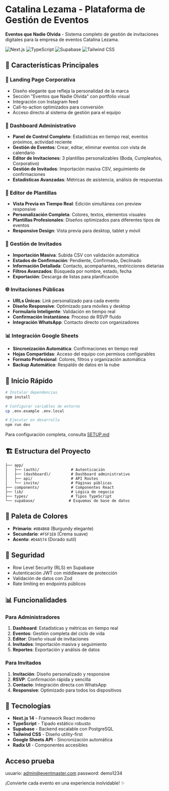 # Catalina Lezama - Plataforma de Gestión de Eventos

**Eventos que Nadie Olvida** - Sistema completo de gestión de invitaciones digitales para la empresa de eventos Catalina Lezama.

![Next.js](https://img.shields.io/badge/Next.js-14-black?style=for-the-badge&logo=next.js)
![TypeScript](https://img.shields.io/badge/TypeScript-007ACC?style=for-the-badge&logo=typescript&logoColor=white)
![Supabase](https://img.shields.io/badge/Supabase-3ECF8E?style=for-the-badge&logo=supabase&logoColor=white)
![Tailwind CSS](https://img.shields.io/badge/Tailwind_CSS-38B2AC?style=for-the-badge&logo=tailwind-css&logoColor=white)

## 🌟 Características Principales

### 🎯 Landing Page Corporativa
- Diseño elegante que refleja la personalidad de la marca
- Sección "Eventos que Nadie Olvida" con portfolio visual
- Integración con Instagram feed
- Call-to-action optimizados para conversión
- Acceso directo al sistema de gestión para el equipo

### 📱 Dashboard Administrativo
- **Panel de Control Completo**: Estadísticas en tiempo real, eventos próximos, actividad reciente
- **Gestión de Eventos**: Crear, editar, eliminar eventos con vista de calendario
- **Editor de Invitaciones**: 3 plantillas personalizables (Boda, Cumpleaños, Corporativo)
- **Gestión de Invitados**: Importación masiva CSV, seguimiento de confirmaciones
- **Estadísticas Avanzadas**: Métricas de asistencia, análisis de respuestas

### 🎨 Editor de Plantillas
- **Vista Previa en Tiempo Real**: Edición simultánea con preview responsive
- **Personalización Completa**: Colores, textos, elementos visuales
- **Plantillas Profesionales**: Diseños optimizados para diferentes tipos de eventos
- **Responsive Design**: Vista previa para desktop, tablet y móvil

### 👥 Gestión de Invitados
- **Importación Masiva**: Subida CSV con validación automática
- **Estados de Confirmación**: Pendiente, Confirmado, Declinado
- **Información Detallada**: Contacto, acompañantes, restricciones dietarias
- **Filtros Avanzados**: Búsqueda por nombre, estado, fecha
- **Exportación**: Descarga de listas para planificación

### 🌐 Invitaciones Públicas
- **URLs Únicas**: Link personalizado para cada evento
- **Diseño Responsive**: Optimizado para móviles y desktop
- **Formulario Inteligente**: Validación en tiempo real
- **Confirmación Instantánea**: Proceso de RSVP fluido
- **Integración WhatsApp**: Contacto directo con organizadores

### 📊 Integración Google Sheets
- **Sincronización Automática**: Confirmaciones en tiempo real
- **Hojas Compartidas**: Acceso del equipo con permisos configurables
- **Formato Profesional**: Colores, filtros y organización automática
- **Backup Automático**: Respaldo de datos en la nube

## 🚀 Inicio Rápido

```bash
# Instalar dependencias
npm install

# Configurar variables de entorno
cp .env.example .env.local

# Ejecutar en desarrollo
npm run dev
```

Para configuración completa, consulta [SETUP.md](./SETUP.md)

## 🏗️ Estructura del Proyecto
```
├── app/
│   ├── (auth)/              # Autenticación
│   ├── (dashboard)/         # Dashboard administrativo
│   ├── api/                 # API Routes
│   └── invite/              # Páginas públicas
├── components/              # Componentes React
├── lib/                     # Lógica de negocio
├── types/                   # Tipos TypeScript
└── supabase/               # Esquemas de base de datos
```

## 🎨 Paleta de Colores

- **Primario**: `#8B4B6B` (Burgundy elegante)
- **Secundario**: `#F5F1E8` (Crema suave)
- **Acento**: `#D4A574` (Dorado sutil)

## 🔐 Seguridad

- Row Level Security (RLS) en Supabase
- Autenticación JWT con middleware de protección
- Validación de datos con Zod
- Rate limiting en endpoints públicos

## 📊 Funcionalidades

### Para Administradores
1. **Dashboard**: Estadísticas y métricas en tiempo real
2. **Eventos**: Gestión completa del ciclo de vida
3. **Editor**: Diseño visual de invitaciones
4. **Invitados**: Importación masiva y seguimiento
5. **Reportes**: Exportación y análisis de datos

### Para Invitados
1. **Invitación**: Diseño personalizado y responsive
2. **RSVP**: Confirmación rápida y sencilla
3. **Contacto**: Integración directa con WhatsApp
4. **Responsive**: Optimizado para todos los dispositivos

## 🌟 Tecnologías

- **Next.js 14** - Framework React moderno
- **TypeScript** - Tipado estático robusto
- **Supabase** - Backend escalable con PostgreSQL
- **Tailwind CSS** - Diseño utility-first
- **Google Sheets API** - Sincronización automática
- **Radix UI** - Componentes accesibles

## Acceso prueba
usuario: admin@eventmaster.com
password: demo1234

¡Convierte cada evento en una experiencia inolvidable! ✨
